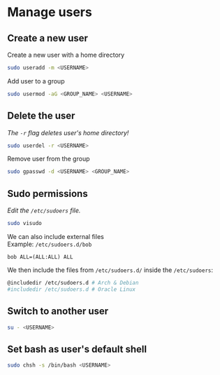 # Manage users

## Create a new user

Create a new user with a home directory

```sh
sudo useradd -m <USERNAME>
```

Add user to a group

```sh
sudo usermod -aG <GROUP_NAME> <USERNAME>
```

## Delete the user

_The `-r` flag deletes user's home directory!_

```sh
sudo userdel -r <USERNAME>
```

Remove user from the group

```sh
sudo gpasswd -d <USERNAME> <GROUP_NAME>
```

## Sudo permissions

_Edit the `/etc/sudoers` file._

```sh
sudo visudo
```

We can also include external files<br/>
Example: `/etc/sudoers.d/bob`

```
bob ALL=(ALL:ALL) ALL
```

We then include the files from `/etc/sudoers.d/` inside the `/etc/sudoers`:

```sh
@includedir /etc/sudoers.d # Arch & Debian
#includedir /etc/sudoers.d # Oracle Linux
```

## Switch to another user

```sh
su - <USERNAME>
```

## Set bash as user's default shell

```sh
sudo chsh -s /bin/bash <USERNAME>
```
